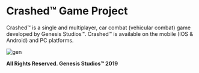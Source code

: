 # Crashed™ Game Project
Crashed™ is a single and multiplayer, car combat (vehicular combat) game developed by Genesis Studios™. Crashed™ is available on the mobile (IOS & Android) and PC platforms.

![gen](https://user-images.githubusercontent.com/36234545/55261410-eea8b680-527b-11e9-9d53-05839ce856ce.png)

**All Rights Reserved. Genesis Studios™ 2019**
